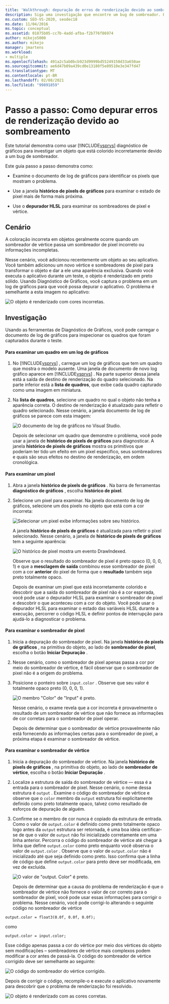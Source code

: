 ```yaml
---
title: 'Walkthrough: depuração de erros de renderização devido ao sombreamento | Microsoft Docs'
description: Siga uma investigação que encontre um bug de sombreador. Ele mostra o uso do Visual Studio Diagnóstico de Gráficos, incluindo o histórico de pixel de gráficos e o depurador HLSL.
ms.custom: SEO-VS-2020, seodec18
ms.date: 11/04/2016
ms.topic: conceptual
ms.assetid: 01875b05-cc7b-4add-afba-f2b776f86974
author: mikejo5000
ms.author: mikejo
manager: jmartens
ms.workload:
- multiple
ms.openlocfilehash: 491a2c5ab0bcb923d9999bd55249150d33a650ae
ms.sourcegitcommit: ae6d47b09a439cd0e13180f5e89510e3e347fd47
ms.translationtype: MT
ms.contentlocale: pt-BR
ms.lasthandoff: 02/08/2021
ms.locfileid: "99891859"
---
```

# <a name="walkthrough-debugging-rendering-errors-due-to-shading"></a>Passo a passo: Como depurar erros de renderização devido ao sombreamento
Este tutorial demonstra como usar [!INCLUDE[vsprvs](../../code-quality/includes/vsprvs_md.md)] diagnóstico de gráficos para investigar um objeto que está colorido incorretamente devido a um bug de sombreador.

 Este guia passo a passo demonstra como:

- Examine o documento de log de gráficos para identificar os pixels que mostram o problema.

- Use a janela **histórico de pixels de gráficos** para examinar o estado de pixel mais de forma mais próxima.

- Use o **depurador HLSL** para examinar os sombreadores de pixel e vértice.

## <a name="scenario"></a>Cenário
 A coloração incorreta em objetos geralmente ocorre quando um sombreador de vértice passa um sombreador de pixel incorreto ou informações incompletas.

 Nesse cenário, você adicionou recentemente um objeto ao seu aplicativo. Você também adicionou um novo vértice e sombreadores de pixel para transformar o objeto e dar a ele uma aparência exclusiva. Quando você executa o aplicativo durante um teste, o objeto é renderizado em preto sólido. Usando Diagnóstico de Gráficos, você captura o problema em um log de gráficos para que você possa depurar o aplicativo. O problema é semelhante a esta imagem no aplicativo:

 ![O objeto é renderizado com cores incorretas.](media/gfx_diag_demo_render_error_shader_problem.png "gfx_diag_demo_render_error_shader_problem")

## <a name="investigation"></a>Investigação
 Usando as ferramentas de Diagnóstico de Gráficos, você pode carregar o documento de log de gráficos para inspecionar os quadros que foram capturados durante o teste.

#### <a name="to-examine-a-frame-in-a-graphics-log"></a>Para examinar um quadro em um log de gráficos

1. No [!INCLUDE[vsprvs](../../code-quality/includes/vsprvs_md.md)] , carregue um log de gráficos que tem um quadro que mostra o modelo ausente. Uma janela de documento de novo log gráfico aparece em [!INCLUDE[vsprvs](../../code-quality/includes/vsprvs_md.md)] . Na parte superior dessa janela está a saída de destino de renderização do quadro selecionado. Na parte inferior está a **lista de quadros**, que exibe cada quadro capturado como uma imagem em miniatura.

2. Na **lista de quadros**, selecione um quadro no qual o objeto não tenha a aparência correta. O destino de renderização é atualizado para refletir o quadro selecionado. Nesse cenário, a janela documento de log de gráficos se parece com esta imagem:

    ![O documento de log de gráficos no Visual Studio.](media/gfx_diag_demo_render_error_shader_step_1.png "gfx_diag_demo_render_error_shader_step_1")

   Depois de selecionar um quadro que demonstre o problema, você pode usar a janela de **histórico de pixels de gráficos** para diagnosticar. A janela **histórico de pixels de gráficos** mostra os primitivos que poderiam ter tido um efeito em um pixel específico, seus sombreadores e quais são seus efeitos no destino de renderização, em ordem cronológica.

#### <a name="to-examine-a-pixel"></a>Para examinar um pixel

1. Abra a janela **histórico de pixels de gráficos** . Na barra de ferramentas **diagnóstico de gráficos** , escolha **histórico de pixel**.

2. Selecione um pixel para examinar. Na janela documento de log de gráficos, selecione um dos pixels no objeto que está com a cor incorreta:

    ![Selecionar um pixel exibe informações sobre seu histórico.](media/gfx_diag_demo_render_error_shader_step_2.png "gfx_diag_demo_render_error_shader_step_2")

    A janela **histórico de pixels de gráficos** é atualizada para refletir o pixel selecionado. Nesse cenário, a janela de **histórico de pixels de gráficos** tem a seguinte aparência:

    ![O histórico de pixel mostra um evento DrawIndexed.](media/gfx_diag_demo_render_error_shader_step_3.png "gfx_diag_demo_render_error_shader_step_3")

    Observe que o resultado do sombreador de pixel é preto opaco (0, 0, 0, 1) e que a **mesclagem de saída** combinou esse sombreador de pixel com a cor **anterior** do pixel de forma que o **resultado** também seja preto totalmente opaco.

   Depois de examinar um pixel que está incorretamente colorido e descobrir que a saída do sombreador de pixel não é a cor esperada, você pode usar o depurador HLSL para examinar o sombreador de pixel e descobrir o que aconteceu com a cor do objeto. Você pode usar o depurador HLSL para examinar o estado das variáveis HLSL durante a execução, percorrer o código HLSL e definir pontos de interrupção para ajudá-lo a diagnosticar o problema.

#### <a name="to-examine-the-pixel-shader"></a>Para examinar o sombreador de pixel

1. Inicia a depuração do sombreador de pixel. Na janela **histórico de pixels de gráficos** , na primitiva do objeto, ao lado de **sombreador de pixel**, escolha o botão **Iniciar Depuração** .

2. Nesse cenário, como o sombreador de pixel apenas passa a cor por meio do sombreador de vértice, é fácil observar que o sombreador de pixel não é a origem do problema.

3. Posicione o ponteiro sobre `input.color` . Observe que seu valor é totalmente opaco preto (0, 0, 0, 1).

    ![O membro "Color" de "Input" é preto.](media/gfx_diag_demo_render_error_shader_step_5.png "gfx_diag_demo_render_error_shader_step_5")

    Nesse cenário, o exame revela que a cor incorreta é provavelmente o resultado de um sombreador de vértice que não fornece as informações de cor corretas para o sombreador de pixel operar.

   Depois de determinar que o sombreador de vértice provavelmente não está fornecendo as informações certas para o sombreador de pixel, a próxima etapa é examinar o sombreador de vértice.

#### <a name="to-examine-the-vertex-shader"></a>Para examinar o sombreador de vértice

1. Inicia a depuração do sombreador de vértice. Na janela **histórico de pixels de gráficos** , na primitiva do objeto, ao lado de **sombreador de vértice**, escolha o botão **Iniciar Depuração** .

2. Localize a estrutura de saída do sombreador de vértice — essa é a entrada para o sombreador de pixel. Nesse cenário, o nome dessa estrutura é `output` . Examine o código do sombreador de vértice e observe que o `color` membro da `output` estrutura foi explicitamente definido como preto totalmente opaco, talvez como resultado de esforços de depuração de alguém.

3. Confirme se o membro de cor nunca é copiado da estrutura de entrada. Como o valor de `output.color` é definido como preto totalmente opaco logo antes da `output` estrutura ser retornada, é uma boa ideia certificar-se de que o valor de `output` não foi inicializado corretamente em uma linha anterior. Percorra o código do sombreador de vértice até chegar à linha que define `output.color` como preto enquanto você observa o valor de `output.color` . Observe que o valor de `output.color` não é inicializado até que seja definido como preto. Isso confirma que a linha de código que define `output.color` para preto deve ser modificada, em vez de excluída.

    ![O valor de "output. Color" é preto.](media/gfx_diag_demo_render_error_shader_step_7.png "gfx_diag_demo_render_error_shader_step_7")

   Depois de determinar que a causa do problema de renderização é que o sombreador de vértice não fornece o valor de cor correto para o sombreador de pixel, você pode usar essas informações para corrigir o problema. Nesse cenário, você pode corrigi-lo alterando o seguinte código no sombreador de vértice

```hlsl
output.color = float3(0.0f, 0.0f, 0.0f);
```

 como

```hlsl
output.color = input.color;
```

 Esse código apenas passa a cor do vértice por meio dos vértices do objeto sem modificações – sombreadores de vértice mais complexos podem modificar a cor antes de passá-la. O código do sombreador de vértice corrigido deve ser semelhante ao seguinte:

 ![O código do sombreador do vértice corrigido.](media/gfx_diag_demo_render_error_shader_step_8.png "gfx_diag_demo_render_error_shader_step_8")

 Depois de corrigir o código, recompile-o e execute o aplicativo novamente para descobrir que o problema de renderização foi resolvido.

 ![O objeto é renderizado com as cores corretas.](media/gfx_diag_demo_render_error_shader_resolution.png "gfx_diag_demo_render_error_shader_resolution")
